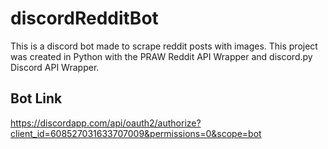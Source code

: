 # discordRedditBot
This is a discord bot made to scrape reddit posts with images. This project was created in Python with the PRAW Reddit API Wrapper and discord.py Discord API Wrapper.

## Bot Link

https://discordapp.com/api/oauth2/authorize?client_id=608527031633707009&permissions=0&scope=bot

